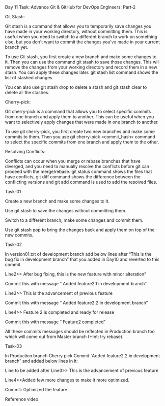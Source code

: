 Day 11 Task: Advance Git & GitHub for DevOps Engineers: Part-2

Git Stash:

Git stash is a command that allows you to temporarily save changes you have made in your working directory, without committing them. This is useful when you need to switch to a different branch to work on something else, but you don't want to commit the changes you've made in your current branch yet.

To use Git stash, you first create a new branch and make some changes to it. Then you can use the command git stash to save those changes. This will remove the changes from your working directory and record them in a new stash. You can apply these changes later. git stash list command shows the list of stashed changes.

You can also use git stash drop to delete a stash and git stash clear to delete all the stashes.

Cherry-pick:

Git cherry-pick is a command that allows you to select specific commits from one branch and apply them to another. This can be useful when you want to selectively apply changes that were made in one branch to another.

To use git cherry-pick, you first create two new branches and make some commits to them. Then you use git cherry-pick <commit_hash> command to select the specific commits from one branch and apply them to the other.

Resolving Conflicts:

Conflicts can occur when you merge or rebase branches that have diverged, and you need to manually resolve the conflicts before git can proceed with the merge/rebase. git status command shows the files that have conflicts, git diff command shows the difference between the conflicting versions and git add command is used to add the resolved files.

Task-01

Create a new branch and make some changes to it.

Use git stash to save the changes without committing them.

Switch to a different branch, make some changes and commit them.

Use git stash pop to bring the changes back and apply them on top of the new commits.

Task-02

In version01.txt of development branch add below lines after “This is the bug fix in development branch” that you added in Day10 and reverted to this commit.

Line2>> After bug fixing, this is the new feature with minor alteration”

Commit this with message “ Added feature2.1 in development branch”

Line3>> This is the advancement of previous feature

Commit this with message “ Added feature2.2 in development branch”

Line4>> Feature 2 is completed and ready for release

Commit this with message “ Feature2 completed”

All these commits messages should be reflected in Production branch too which will come out from Master branch (Hint: try rebase).

Task-03

In Production branch Cherry pick Commit “Added feature2.2 in development branch” and added below lines in it:

Line to be added after Line3>> This is the advancement of previous feature

Line4>>Added few more changes to make it more optimized.

Commit: Optimized the feature

Reference video
